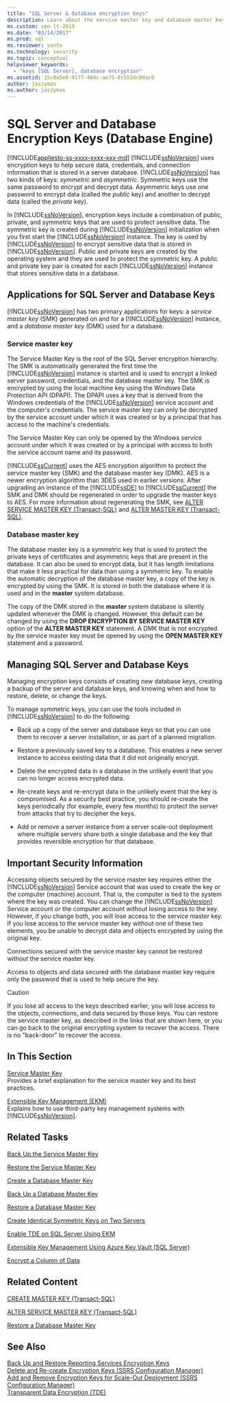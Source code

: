 ```yaml
---
title: "SQL Server & database encryption keys"
description: Learn about the service master key and database master key used by the SQL Server database engine to encrypt and secure data. 
ms.custom: seo-lt-2019
ms.date: "03/14/2017"
ms.prod: sql
ms.reviewer: vanto
ms.technology: security
ms.topic: conceptual
helpviewer_keywords: 
  - "keys [SQL Server], database encryption"
ms.assetid: 15c0a5e8-9177-484c-ae75-8c552dc0dac0
author: jaszymas
ms.author: jaszymas
---
```

# SQL Server and Database Encryption Keys (Database Engine)
[!INCLUDE[appliesto-ss-xxxx-xxxx-xxx-md](../../../includes/appliesto-ss-xxxx-xxxx-xxx-md.md)]
  [!INCLUDE[ssNoVersion](../../../includes/ssnoversion-md.md)] uses encryption keys to help secure data, credentials, and connection information that is stored in a server database. [!INCLUDE[ssNoVersion](../../../includes/ssnoversion-md.md)] has two kinds of keys: *symmetric* and *asymmetric*. Symmetric keys use the same password to encrypt and decrypt data. Asymmetric keys use one password to encrypt data (called the *public* key) and another to decrypt data (called the *private* key).  
  
 In [!INCLUDE[ssNoVersion](../../../includes/ssnoversion-md.md)], encryption keys include a combination of public, private, and symmetric keys that are used to protect sensitive data. The symmetric key is created during [!INCLUDE[ssNoVersion](../../../includes/ssnoversion-md.md)] initialization when you first start the [!INCLUDE[ssNoVersion](../../../includes/ssnoversion-md.md)] instance. The key is used by [!INCLUDE[ssNoVersion](../../../includes/ssnoversion-md.md)] to encrypt sensitive data that is stored in [!INCLUDE[ssNoVersion](../../../includes/ssnoversion-md.md)]. Public and private keys are created by the operating system and they are used to protect the symmetric key. A public and private key pair is created for each [!INCLUDE[ssNoVersion](../../../includes/ssnoversion-md.md)] instance that stores sensitive data in a database.  
  
## Applications for SQL Server and Database Keys  
 [!INCLUDE[ssNoVersion](../../../includes/ssnoversion-md.md)] has two primary applications for keys: a *service master key* (SMK) generated on and for a [!INCLUDE[ssNoVersion](../../../includes/ssnoversion-md.md)] instance, and a *database master key* (DMK) used for a database.

### Service master key
  
 The Service Master Key is the root of the SQL Server encryption hierarchy. The SMK is automatically generated the first time the [!INCLUDE[ssNoVersion](../../../includes/ssnoversion-md.md)] instance is started and is used to encrypt a linked server password, credentials, and the database master key. The SMK is encrypted by using the local machine key using the Windows Data Protection API (DPAPI). The DPAPI uses a key that is derived from the Windows credentials of the [!INCLUDE[ssNoVersion](../../../includes/ssnoversion-md.md)] service account and the computer's credentials. The service master key can only be decrypted by the service account under which it was created or by a principal that has access to the machine's credentials.

The Service Master Key can only be opened by the Windows service account under which it was created or by a principal with access to both the service account name and its password.

 [!INCLUDE[ssCurrent](../../../includes/sscurrent-md.md)] uses the AES encryption algorithm to protect the service master key (SMK) and the database master key (DMK). AES is a newer encryption algorithm than 3DES used in earlier versions. After upgrading an instance of the [!INCLUDE[ssDE](../../../includes/ssde-md.md)] to [!INCLUDE[ssCurrent](../../../includes/sscurrent-md.md)] the SMK and DMK should be regenerated in order to upgrade the master keys to AES. For more information about regenerating the SMK, see [ALTER SERVICE MASTER KEY &#40;Transact-SQL&#41;](../../../t-sql/statements/alter-service-master-key-transact-sql.md) and [ALTER MASTER KEY &#40;Transact-SQL&#41;](../../../t-sql/statements/alter-master-key-transact-sql.md).

### Database master key
  
 The database master key is a symmetric key that is used to protect the private keys of certificates and asymmetric keys that are present in the database. It can also be used to encrypt data, but it has length limitations that make it less practical for data than using a symmetric key. To enable the automatic decryption of the database master key, a copy of the key is encrypted by using the SMK. It is stored in both the database where it is used and in the **master** system database.  
  
 The copy of the DMK stored in the **master** system database is silently updated whenever the DMK is changed. However, this default can be changed by using the **DROP ENCRYPTION BY SERVICE MASTER KEY** option of the **ALTER MASTER KEY** statement. A DMK that is not encrypted by the service master key must be opened by using the **OPEN MASTER KEY** statement and a password.  
  
## Managing SQL Server and Database Keys  
 Managing encryption keys consists of creating new database keys, creating a backup of the server and database keys, and knowing when and how to restore, delete, or change the keys.  
  
 To manage symmetric keys, you can use the tools included in [!INCLUDE[ssNoVersion](../../../includes/ssnoversion-md.md)] to do the following:  
  
-   Back up a copy of the server and database keys so that you can use them to recover a server installation, or as part of a planned migration.  
  
-   Restore a previously saved key to a database. This enables a new server instance to access existing data that it did not originally encrypt.  
  
-   Delete the encrypted data in a database in the unlikely event that you can no longer access encrypted data.  
  
-   Re-create keys and re-encrypt data in the unlikely event that the key is compromised. As a security best practice, you should re-create the keys periodically (for example, every few months) to protect the server from attacks that try to decipher the keys.  
  
-   Add or remove a server instance from a server scale-out deployment where multiple servers share both a single database and the key that provides reversible encryption for that database.  
  
## Important Security Information  
 Accessing objects secured by the service master key requires either the [!INCLUDE[ssNoVersion](../../../includes/ssnoversion-md.md)] Service account that was used to create the key or the computer (machine) account. That is, the computer is tied to the system where the key was created. You can change the [!INCLUDE[ssNoVersion](../../../includes/ssnoversion-md.md)] Service account *or* the computer account without losing access to the key. However, if you change both, you will lose access to the service master key. If you lose access to the service master key without one of these two elements, you be unable to decrypt data and objects encrypted by using the original key.  
  
 Connections secured with the service master key cannot be restored without the service master key.  
  
 Access to objects and data secured with the database master key require only the password that is used to help secure the key.  
  
> [!CAUTION]  
>  If you lose all access to the keys described earlier, you will lose access to the objects, connections, and data secured by those keys. You can restore the service master key, as described in the links that are shown here, or you can go back to the original encrypting system to recover the access. There is no "back-door" to recover the access.  
  
## In This Section  
 [Service Master Key](../../../relational-databases/security/encryption/service-master-key.md)  
 Provides a brief explanation for the service master key and its best practices.  
  
 [Extensible Key Management &#40;EKM&#41;](../../../relational-databases/security/encryption/extensible-key-management-ekm.md)  
 Explains how to use third-party key management systems with [!INCLUDE[ssNoVersion](../../../includes/ssnoversion-md.md)].  
  
## Related Tasks  
 [Back Up the Service Master Key](../../../relational-databases/security/encryption/back-up-the-service-master-key.md)  
  
 [Restore the Service Master Key](../../../relational-databases/security/encryption/restore-the-service-master-key.md)  
  
 [Create a Database Master Key](../../../relational-databases/security/encryption/create-a-database-master-key.md)  
  
 [Back Up a Database Master Key](../../../relational-databases/security/encryption/back-up-a-database-master-key.md)  
  
 [Restore a Database Master Key](../../../relational-databases/security/encryption/restore-a-database-master-key.md)  
  
 [Create Identical Symmetric Keys on Two Servers](../../../relational-databases/security/encryption/create-identical-symmetric-keys-on-two-servers.md)  
  
 [Enable TDE on SQL Server Using EKM](../../../relational-databases/security/encryption/enable-tde-on-sql-server-using-ekm.md)  
  
 [Extensible Key Management Using Azure Key Vault &#40;SQL Server&#41;](../../../relational-databases/security/encryption/extensible-key-management-using-azure-key-vault-sql-server.md)  
  
 [Encrypt a Column of Data](../../../relational-databases/security/encryption/encrypt-a-column-of-data.md)  
  
## Related Content  
 [CREATE MASTER KEY &#40;Transact-SQL&#41;](../../../t-sql/statements/create-master-key-transact-sql.md)  
  
 [ALTER SERVICE MASTER KEY &#40;Transact-SQL&#41;](../../../t-sql/statements/alter-service-master-key-transact-sql.md)  
  
 [Restore a Database Master Key](../../../relational-databases/security/encryption/restore-a-database-master-key.md)  
  
## See Also  
 [Back Up and Restore Reporting Services Encryption Keys](../../../reporting-services/install-windows/ssrs-encryption-keys-back-up-and-restore-encryption-keys.md)   
 [Delete and Re-create Encryption Keys  &#40;SSRS Configuration Manager&#41;](../../../reporting-services/install-windows/ssrs-encryption-keys-delete-and-re-create-encryption-keys.md)   
 [Add and Remove Encryption Keys for Scale-Out Deployment &#40;SSRS Configuration Manager&#41;](../../../reporting-services/install-windows/add-and-remove-encryption-keys-for-scale-out-deployment.md)   
 [Transparent Data Encryption &#40;TDE&#41;](../../../relational-databases/security/encryption/transparent-data-encryption.md)  
  
  
